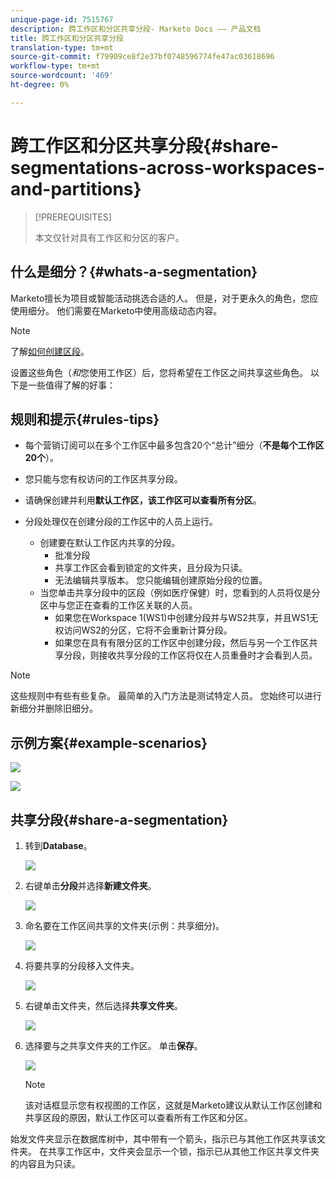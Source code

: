 ```yaml
---
unique-page-id: 7515767
description: 跨工作区和分区共享分段- Marketo Docs —— 产品文档
title: 跨工作区和分区共享分段
translation-type: tm+mt
source-git-commit: f79909ce8f2e37bf0748596774fe47ac03618696
workflow-type: tm+mt
source-wordcount: '469'
ht-degree: 0%

---
```



# 跨工作区和分区共享分段{#share-segmentations-across-workspaces-and-partitions}

>[!PREREQUISITES]
>
>本文仅针对具有工作区和分区的客户。

## 什么是细分？{#whats-a-segmentation}

Marketo擅长为项目或智能活动挑选合适的人。 但是，对于更永久的角色，您应使用细分。 他们需要在Marketo中使用高级动态内容。

>[!NOTE]
>
>了解[如何创建区段](/help/marketo/product-docs/personalization/segmentation-and-snippets/segmentation/create-a-segmentation.md)。

设置这些角色（_和_&#x200B;您使用工作区）后，您将希望在工作区之间共享这些角色。 以下是一些值得了解的好事：

## 规则和提示{#rules-tips}

* 每个营销订阅可以在多个工作区中最多包含20个“总计”细分（**不是每个工作区20个**）。
* 您只能与您有权访问的工作区共享分段。
* 请确保创建并利用&#x200B;**默认工作区，该工作区可以查看所有分区**。

* 分段处理仅在创建分段的工作区中的人员上运行。

   * 创建要在默认工作区内共享的分段。
      * 批准分段
      * 共享工作区会看到锁定的文件夹，且分段为只读。
      * 无法编辑共享版本。 您只能编辑创建原始分段的位置。
   * 当您单击共享分段中的区段（例如医疗保健）时，您看到的人员将仅是分区中与您正在查看的工作区关联的人员。
      * 如果您在Workspace 1(WS1)中创建分段并与WS2共享，并且WS1无权访问WS2的分区，它将不会重新计算分段。
      * 如果您在具有有限分区的工作区中创建分段，然后与另一个工作区共享分段，则接收共享分段的工作区将仅在人员重叠时才会看到人员。


>[!NOTE]
>
>这些规则中有些有些复杂。 最简单的入门方法是测试特定人员。 您始终可以进行新细分并删除旧细分。

## 示例方案{#example-scenarios}

![](assets/image2015-5-27-16-3a26-3a25.png)

![](assets/image2015-5-27-16-3a26-3a48.png)

## 共享分段{#share-a-segmentation}

1. 转到&#x200B;**Database**。

   ![](assets/image2017-3-29-8-3a15-3a40.png)

1. 右键单击&#x200B;**分段**&#x200B;并选择&#x200B;**新建文件夹**。

   ![](assets/image2017-3-29-8-3a40-3a31.png)

1. 命名要在工作区间共享的文件夹(示例：共享细分)。

   ![](assets/image2017-3-29-8-3a40-3a45.png)

1. 将要共享的分段移入文件夹。

   ![](assets/image2017-3-29-8-3a41-3a3.png)

1. 右键单击文件夹，然后选择&#x200B;**共享文件夹**。

   ![](assets/image2017-3-29-8-3a41-3a19.png)

1. 选择要与之共享文件夹的工作区。 单击&#x200B;**保存**。

   ![](assets/image2015-5-27-11-3a6-3a40.png)

   >[!NOTE]
   >
   >该对话框显示您有权视图的工作区，这就是Marketo建议从默认工作区创建和共享区段的原因，默认工作区可以查看所有工作区和分区。

始发文件夹显示在数据库树中，其中带有一个箭头，指示已与其他工作区共享该文件夹。 在共享工作区中，文件夹会显示一个锁，指示已从其他工作区共享文件夹的内容且为只读。
